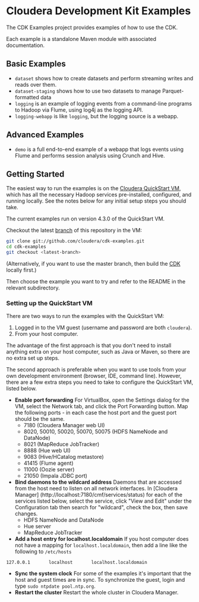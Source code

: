 # Cloudera Development Kit Examples

The CDK Examples project provides examples of how to use the CDK.

Each example is a standalone Maven module with associated documentation.

## Basic Examples

* `dataset` shows how to create datasets and perform streaming writes and reads over them.
* `dataset-staging` shows how to use two datasets to manage Parquet-formatted data
* `logging` is an example of logging events from a command-line programs to Hadoop via Flume, using log4j as the logging API.
* `logging-webapp` is like `logging`, but the logging source is a webapp.

## Advanced Examples

* `demo` is a full end-to-end example of a webapp that logs events using Flume and performs session analysis using Crunch and Hive.

## Getting Started

The easiest way to run the examples is on the
[Cloudera QuickStart VM](https://ccp.cloudera.com/display/SUPPORT/Cloudera+QuickStart+VM),
which has all the necessary Hadoop services pre-installed, configured, and
running locally. See the notes below for any initial setup steps you should take.

The current examples run on version 4.3.0 of the QuickStart VM.

Checkout the latest [branch](https://github.com/cloudera/cdk-examples/branches) of this repository in the VM:

```bash
git clone git://github.com/cloudera/cdk-examples.git
cd cdk-examples
git checkout <latest-branch>
```

(Alternatively, if you want to use the master branch, then build the [CDK](https://github.com/cloudera/cdk) locally first.)

Then choose the example you want to try and refer to the README in the relevant subdirectory.

### Setting up the QuickStart VM

There are two ways to run the examples with the QuickStart VM:

1. Logged in to the VM guest (username and password are both `cloudera`).
2. From your host computer.

The advantage of the first approach is that you don't need to install anything extra on
your host computer, such as Java or Maven, so there are no extra set up steps.

The second approach is preferable when you want to use tools from your own development
environment (browser, IDE, command line). However, there are a few extra steps you
need to take to configure the QuickStart VM, listed below.

* __Enable port forwarding__ For VirtualBox, open the Settings dialog for the VM,
select the Network tab, and click the Port Forwarding button. Map the following ports -
in each case the host port and the guest port should be the same.
    * 7180 (Cloudera Manager web UI)
    * 8020, 50010, 50020, 50070, 50075 (HDFS NameNode and DataNode)
    * 8021 (MapReduce JobTracker)
    * 8888 (Hue web UI)
    * 9083 (Hive/HCatalog metastore)
    * 41415 (Flume agent)
    * 11000 (Oozie server)
    * 21050 (Impala JDBC port)
* __Bind daemons to the wildcard address__ Daemons that are accessed from the host need
to listen on all network interfaces. In [Cloudera Manager]
(http://localhost:7180/cmf/services/status) for each of the services listed below,
select the service, click "View and Edit" under the Configuration tab then
search for "wildcard", check the box, then save changes.
    * HDFS NameNode and DataNode
    * Hue server
    * MapReduce JobTracker
* __Add a host entry for localhost.localdomain__ If you host computer does not have a
mapping for `localhost.localdomain`, then add a line like the following to `/etc/hosts`
```
127.0.0.1       localhost       localhost.localdomain
```
* __Sync the system clock__ For some of the examples it's important that the host and
guest times are in sync. To synchronize the guest, login and type
`sudo ntpdate pool.ntp.org`.
* __Restart the cluster__ Restart the whole cluster in Cloudera Manager.
